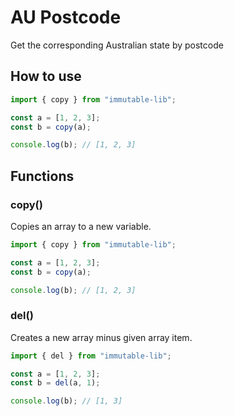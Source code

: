 # AU Postcode

Get the corresponding Australian state by postcode

## How to use

```js
import { copy } from "immutable-lib";

const a = [1, 2, 3];
const b = copy(a);

console.log(b); // [1, 2, 3]
```

## Functions

### copy()

Copies an array to a new variable.

```js
import { copy } from "immutable-lib";

const a = [1, 2, 3];
const b = copy(a);

console.log(b); // [1, 2, 3]
```

### del()

Creates a new array minus given array item.

```js
import { del } from "immutable-lib";

const a = [1, 2, 3];
const b = del(a, 1);

console.log(b); // [1, 3]
```
